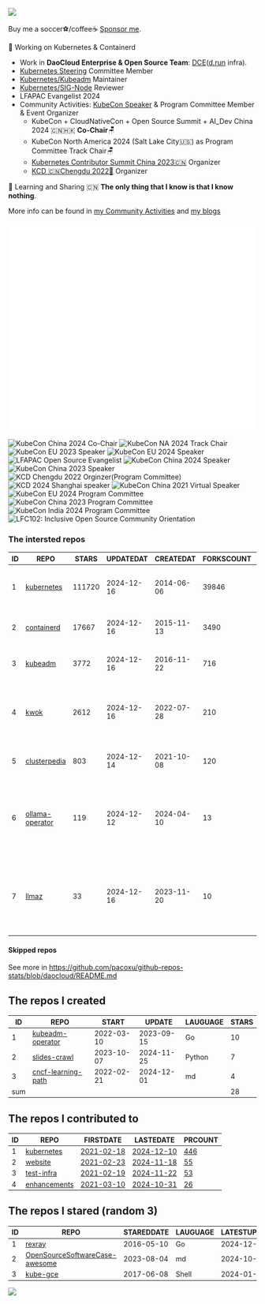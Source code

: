 ![](https://komarev.com/ghpvc/?username=pacoxu)

Buy me a soccer⚽️/coffee☕ [Sponsor me](https://github.com/sponsors/pacoxu/button).
  
 🔭 Working on Kubernetes & Containerd
- Work in **DaoCloud Enterprise & Open Source Team**: [DCE](https://www.daocloud.io/products/index.html)([d.run](https://d.run/) infra).
- [Kubernetes Steering](https://github.com/kubernetes/steering) Committee Member
- [Kubernetes/Kubeadm](https://github.com/kubernetes/kubeadm/) Maintainer
- [Kubernetes/SIG-Node](https://github.com/kubernetes/community/blob/master/sig-node/README.md) Reviewer
- LFAPAC Evangelist 2024
- Community Activities: [KubeCon Speaker](https://www.youtube.com/playlist?list=PLROmsd5kH8pBiN0Km1EepbzKoDiM5S6Ok) & Program Committee Member & Event Organizer
  - KubeCon + CloudNativeCon + Open Source Summit + AI_Dev China 2024 🇨🇳🇭🇰 **Co-Chair**🪑
  - KubeCon North America 2024 (Salt Lake City🇺🇸) as Program Committee Track Chair🪑
  - [Kubernetes Contributor Summit China 2023🇨🇳](https://www.kubernetes.dev/events/2023/kcscn/) Organizer
  - [KCD 🇨🇳Chengdu 2022🐼](https://community.cncf.io/kcd-chengdu/) Organizer

 🌱 Learning and Sharing
 🇨🇳 **The only thing that I know is that I know nothing**. 

More info can be found in [my Community Activities](https://github.com/pacoxu/pacoxu/blob/master/CommunityActivities.md) and [my blogs](https://github.com/pacoxu/pacoxu/blob/master/blog-list.md)

![Metrics](https://github.com/pacoxu/pacoxu/blob/master/github-metrics.svg)

<img alt="KubeCon China 2024 Co-Chair" src="https://github.com/user-attachments/assets/ec1dfcfd-f0a8-4a9a-b50d-014f094bf20d" width="150">
<img alt="KubeCon NA 2024 Track Chair" src="https://github.com/user-attachments/assets/353295cf-b247-48f9-a983-a389cb84671e" width="150">
<img alt="KubeCon EU 2023 Speaker" src="https://github.com/pacoxu/pacoxu/assets/2010320/cc81330f-29bf-4f63-a4c2-028cd2d0e787" width="150">
<img alt="KubeCon EU 2024 Speaker" src="https://github.com/pacoxu/pacoxu/assets/2010320/fa2d7ee7-c136-4a36-bab1-3b22ac1a6009" width="150">
<img alt="LFAPAC Open Source Evangelist" src="https://github.com/pacoxu/pacoxu/assets/2010320/dcaff1e1-44e2-4d01-8e75-d91d767bfb08" width="150">
<img alt="KubeCon China 2024 Speaker" src="https://github.com/user-attachments/assets/b67e1198-6ca7-4684-b87d-991f68957eee" width="80">
<img alt="KubeCon China 2023 Speaker" src="https://github.com/pacoxu/pacoxu/assets/2010320/1f105886-ed27-4e9f-9e3a-ac72faf75e1d" width="80">
<img alt="KCD Chengdu 2022 Orginzer(Program Committee)" src="https://github.com/pacoxu/pacoxu/assets/2010320/ec4a7785-216a-456c-ade7-67df2b517bb4" width="80">
<img alt="KCD 2024 Shanghai speaker" src="https://github.com/pacoxu/pacoxu/assets/2010320/dd491e98-23a0-40af-8cfe-37646334b93d" width="80">
<img alt="KubeCon China 2021 Virtual Speaker" src="https://github.com/pacoxu/pacoxu/assets/2010320/496e7308-d8c9-4f64-81ca-be25552b0916" width="80">
<img alt="KubeCon EU 2024 Program Committee" src="https://github.com/pacoxu/pacoxu/assets/2010320/a167e695-9e44-4e67-add1-599c8e5c05a8" width="80">
<img alt="KubeCon China 2023 Program Committee" src="https://github.com/pacoxu/pacoxu/assets/2010320/3aa41135-af51-4990-8227-e6f61f6c1700" width="80">
<img alt="KubeCon India 2024 Program Committee" src="https://github.com/user-attachments/assets/b4b996f8-367c-4b27-b5a1-c7549ccfedc8" width="80">
<img alt="LFC102: Inclusive Open Source Community Orientation" src="https://github.com/user-attachments/assets/6ad503ac-4dfd-445a-a12f-440c3ff4ed6c" width="80">
<!--
-->


<!--START_SECTION:github_repos-->
### The intersted repos
| ID |                               REPO                               | STARS  | UPDATEDAT  | CREATEDAT  | FORKSCOUNT |                                                DESCRIPTIONS                                                |
|----|------------------------------------------------------------------|--------|------------|------------|------------|------------------------------------------------------------------------------------------------------------|
|  1 | [kubernetes](https://github.com/kubernetes/kubernetes)           | 111720 | 2024-12-16 | 2014-06-06 |      39846 | Production-Grade Container Scheduling and Management                                                       |
|  2 | [containerd](https://github.com/containerd/containerd)           |  17667 | 2024-12-16 | 2015-11-13 |       3490 | An open and reliable container runtime                                                                     |
|  3 | [kubeadm](https://github.com/kubernetes/kubeadm)                 |   3772 | 2024-12-16 | 2016-11-22 |        716 | Aggregator for issues filed against kubeadm                                                                |
|  4 | [kwok](https://github.com/kubernetes-sigs/kwok)                  |   2612 | 2024-12-16 | 2022-07-28 |        210 | Kubernetes WithOut Kubelet -  Simulates thousands of Nodes and Clusters.                                   |
|  5 | [clusterpedia](https://github.com/clusterpedia-io/clusterpedia)  |    803 | 2024-12-14 | 2021-10-08 |        120 | The Encyclopedia of Kubernetes clusters                                                                    |
|  6 | [ollama-operator](https://github.com/nekomeowww/ollama-operator) |    119 | 2024-12-12 | 2024-04-10 |         13 | Yet another operator for running large language models on Kubernetes with ease. Powered by Ollama! 🐫      |
|  7 | [llmaz](https://github.com/InftyAI/llmaz)                        |     33 | 2024-12-16 | 2023-11-20 |         10 | ☸️ Easy, advanced inference platform for large language models on Kubernetes. 🌟 Star to support our work! |



#### Skipped repos
<!--END_SECTION:github_repos-->
See more in https://github.com/pacoxu/github-repos-stats/blob/daocloud/README.md


<!--START_SECTION:my_github-->
## The repos I created
| ID  |                                REPO                                |   START    |   UPDATE   | LAUGUAGE | STARS |
|-----|--------------------------------------------------------------------|------------|------------|----------|-------|
|   1 | [kubeadm-operator](https://github.com/pacoxu/kubeadm-operator)     | 2022-03-10 | 2023-09-15 | Go       |    10 |
|   2 | [slides-crawl](https://github.com/pacoxu/slides-crawl)             | 2023-10-07 | 2024-11-25 | Python   |     7 |
|   3 | [cncf-learning-path](https://github.com/pacoxu/cncf-learning-path) | 2022-02-21 | 2024-12-01 | md       |     4 |
| sum |                                                                    |            |            |          |    28 |

## The repos I contributed to
| ID |                            REPO                            |                             FIRSTDATE                              |                             LASTEDATE                              |                                     PRCOUNT                                      |
|----|------------------------------------------------------------|--------------------------------------------------------------------|--------------------------------------------------------------------|----------------------------------------------------------------------------------|
|  1 | [kubernetes](https://github.com/kubernetes/kubernetes)     | [2021-02-18](https://github.com/kubernetes/kubernetes/pull/99195)  | [2024-12-10](https://github.com/kubernetes/kubernetes/pull/129131) | [446](https://github.com/kubernetes/kubernetes/pulls?q=is%3Apr+author%3Apacoxu)  |
|  2 | [website](https://github.com/klts-io/website)              | [2021-02-23](https://github.com/kubernetes/website/pull/26675)     | [2024-11-18](https://github.com/klts-io/website/pull/72)           | [55](https://github.com/klts-io/website/pulls?q=is%3Apr+author%3Apacoxu)         |
|  3 | [test-infra](https://github.com/kubernetes/test-infra)     | [2021-02-19](https://github.com/kubernetes/test-infra/pull/20909)  | [2024-11-22](https://github.com/kubernetes/test-infra/pull/33831)  | [53](https://github.com/kubernetes/test-infra/pulls?q=is%3Apr+author%3Apacoxu)   |
|  4 | [enhancements](https://github.com/kubernetes/enhancements) | [2021-03-10](https://github.com/kubernetes/enhancements/pull/2563) | [2024-10-31](https://github.com/kubernetes/enhancements/pull/4938) | [26](https://github.com/kubernetes/enhancements/pulls?q=is%3Apr+author%3Apacoxu) |

## The repos I stared (random 3)
| ID |                                                REPO                                                | STAREDDATE | LAUGUAGE | LATESTUPDATE |
|----|----------------------------------------------------------------------------------------------------|------------|----------|--------------|
|  1 | [rexray](https://github.com/rexray/rexray)                                                         | 2016-05-10 | Go       | 2024-12-10   |
|  2 | [OpenSourceSoftwareCase-awesome](https://github.com/MorningSunKing/OpenSourceSoftwareCase-awesome) | 2023-08-04 | md       | 2024-10-03   |
|  3 | [kube-gce](https://github.com/rimusz/kube-gce)                                                     | 2017-06-08 | Shell    | 2024-01-15   |

<!--END_SECTION:my_github-->

<a href="https://pacoxu.wordpress.com/">
  <img align="left" src="https://github-readme-stats.vercel.app/api?username=pacoxu&show_icons=true" />
</a>


<!--  If a trivial fix such as a broken link, typo, or grammar mistake, review the entire document for other potential mistakes. Do not open multiple PRs for small fixes in the same document.
https://github.com/kubernetes/community/blob/master/contributors/guide/pull-requests.md#trivial-edits -->
